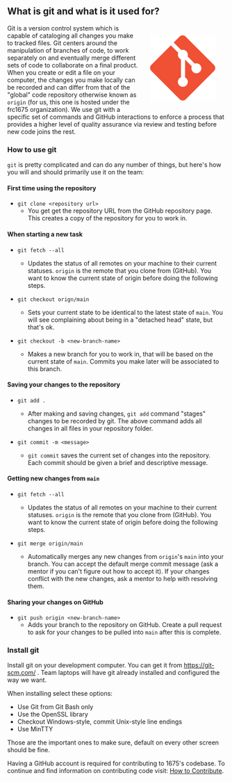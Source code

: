 ## What is git and what is it used for? 

<img id="git-logo" src="../../assets/images/git-logo.png" alt="git-logo" style="width: 150px; float: right; padding: 25px" />

Git is a version control system which is capable of cataloging all changes you make to tracked files. Git centers around the manipulation of branches of code, to work separately on and eventually merge different sets of code to collaborate on a final product. When you create or edit a file on your computer, the changes you make locally can be recorded and can differ from that of the "global" code repository otherwise known as `origin` (for us, this one is hosted under the frc1675 organization). We use git with a specific set of commands and GitHub interactions to enforce a process that provides a higher level of quality assurance via review and testing before new code joins the rest.

### How to use git

`git` is pretty complicated and can do any number of things, but here's how you will and should primarily use it on the team:

#### First time using the repository

* `git clone <repository url>`
  * You get get the repository URL from the GitHub repository page. This creates a copy of the repository for you to work in.

#### When starting a new task

* `git fetch --all`
  * Updates the status of all remotes on your machine to their current statuses. `origin` is the remote that you clone from (GitHub). You want to know the current state of origin before doing the following steps.

* `git checkout orign/main`
  * Sets your current state to be identical to the latest state of `main`. You will see complaining about being in a "detached head" state, but that's ok.

* `git checkout -b <new-branch-name>`
  * Makes a new branch for you to work in, that will be based on the current state of `main`. Commits you make later will be associated to this branch.

#### Saving your changes to the repository

* `git add .`
  * After making and saving changes, `git add` command "stages" changes to be recorded by git. The above command adds all changes in all files in your repository folder.

* `git commit -m <message>`
  * `git commit` saves the current set of changes into the repository. Each commit should be given a brief and descriptive message.

#### Getting new changes from `main`

* `git fetch --all`
  * Updates the status of all remotes on your machine to their current statuses. `origin` is the remote that you clone from (GitHub). You want to know the current state of origin before doing the following steps.

* `git merge origin/main`
  * Automatically merges any new changes from `origin`'s `main` into your branch. You can accept the default merge commit message (ask a mentor if you can't figure out how to accept it). If your changes conflict with the new changes, ask a mentor to help with resolving them.

#### Sharing your changes on GitHub

* `git push origin <new-branch-name>`
  * Adds your branch to the repository on GitHub. Create a pull request to ask for your changes to be pulled into `main` after this is complete.

### Install git

Install git on your development computer. You can get it from https://git-scm.com/ . Team laptops will have git already installed and configured the way we want.

When installing select these options:

* Use Git from Git Bash only
* Use the OpenSSL library
* Checkout Windows-style, commit Unix-style line endings
* Use MinTTY

Those are the important ones to make sure, default on every other screen should be fine.

 Having a GitHub account is required for contributing to 1675's codebase. To continue and find information on contributing code visit: [How to Contribute](./how-to-contribute.md).
